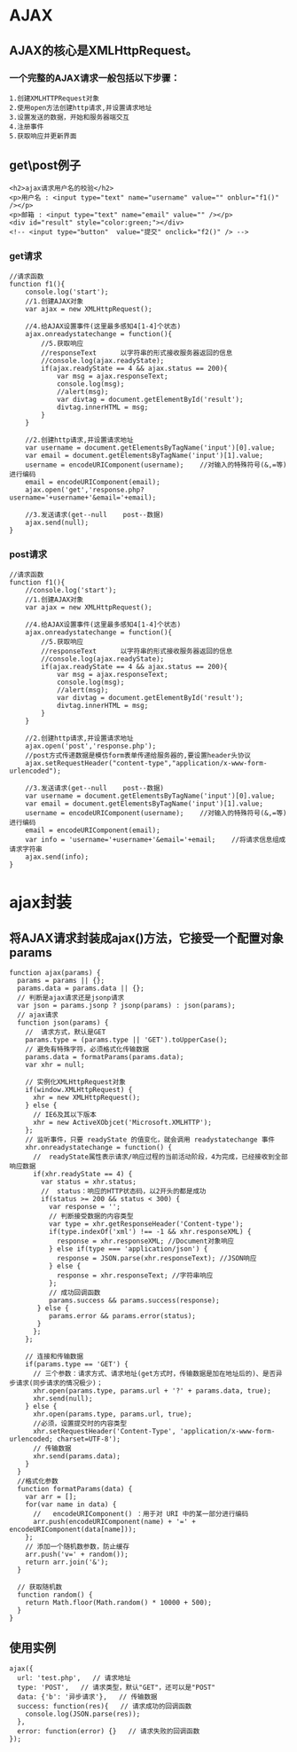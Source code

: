 # AJAX

## AJAX的核心是XMLHttpRequest。

### 一个完整的AJAX请求一般包括以下步骤：

    1.创建XMLHTTPRequest对象
    2.使用open方法创建http请求,并设置请求地址
    3.设置发送的数据，开始和服务器端交互
    4.注册事件
    5.获取响应并更新界面

## get\post例子

<html>

	<h2>ajax请求用户名的校验</h2>
	<p>用户名 : <input type="text" name="username" value="" onblur="f1()" /></p>
	<p>邮箱 : <input type="text" name="email" value="" /></p>
	<div id="result" style="color:green;"></div>
	<!-- <input type="button"  value="提交" onclick="f2()" /> -->
	
</html>

### get请求

<html>

	//请求函数
	function f1(){
		console.log('start');
		//1.创建AJAX对象
		var ajax = new XMLHttpRequest();
		
		//4.给AJAX设置事件(这里最多感知4[1-4]个状态)
		ajax.onreadystatechange = function(){
			//5.获取响应
			//responseText		以字符串的形式接收服务器返回的信息
			//console.log(ajax.readyState);
			if(ajax.readyState == 4 && ajax.status == 200){
				var msg = ajax.responseText;
				console.log(msg);
				//alert(msg);
				var divtag = document.getElementById('result');
				divtag.innerHTML = msg;
			}
		}
		
		//2.创建http请求,并设置请求地址
		var username = document.getElementsByTagName('input')[0].value;
		var email = document.getElementsByTagName('input')[1].value;
		username = encodeURIComponent(username);	//对输入的特殊符号(&,=等)进行编码
		email = encodeURIComponent(email);
		ajax.open('get','response.php?username='+username+'&email='+email);
		
		//3.发送请求(get--null    post--数据)
		ajax.send(null);
	}
	
</html>

### post请求

<html>

	//请求函数
	function f1(){
		//console.log('start');
		//1.创建AJAX对象
		var ajax = new XMLHttpRequest();
		
		//4.给AJAX设置事件(这里最多感知4[1-4]个状态)
		ajax.onreadystatechange = function(){
			//5.获取响应
			//responseText		以字符串的形式接收服务器返回的信息
			//console.log(ajax.readyState);
			if(ajax.readyState == 4 && ajax.status == 200){
				var msg = ajax.responseText;
				console.log(msg);
				//alert(msg);
				var divtag = document.getElementById('result');
				divtag.innerHTML = msg;
			}
		}
		
		//2.创建http请求,并设置请求地址
		ajax.open('post','response.php');
		//post方式传递数据是模仿form表单传递给服务器的,要设置header头协议
		ajax.setRequestHeader("content-type","application/x-www-form-urlencoded");
		
		//3.发送请求(get--null    post--数据)
		var username = document.getElementsByTagName('input')[0].value;
		var email = document.getElementsByTagName('input')[1].value;
		username = encodeURIComponent(username);	//对输入的特殊符号(&,=等)进行编码
		email = encodeURIComponent(email);
		var info = 'username='+username+'&email='+email;	//将请求信息组成请求字符串
		ajax.send(info);
	}
	
</html>

# ajax封装

## 将AJAX请求封装成ajax()方法，它接受一个配置对象params

<html>

    function ajax(params) {   
      params = params || {};   
      params.data = params.data || {};   
      // 判断是ajax请求还是jsonp请求
      var json = params.jsonp ? jsonp(params) : json(params);   
      // ajax请求   
      function json(params) {   
        //  请求方式，默认是GET
        params.type = (params.type || 'GET').toUpperCase(); 
        // 避免有特殊字符，必须格式化传输数据  
        params.data = formatParams(params.data);   
        var xhr = null;    

        // 实例化XMLHttpRequest对象   
        if(window.XMLHttpRequest) {   
          xhr = new XMLHttpRequest();   
        } else {   
          // IE6及其以下版本   
          xhr = new ActiveXObjcet('Microsoft.XMLHTTP');   
        }; 
        // 监听事件，只要 readyState 的值变化，就会调用 readystatechange 事件 
        xhr.onreadystatechange = function() {  
          //  readyState属性表示请求/响应过程的当前活动阶段，4为完成，已经接收到全部响应数据
          if(xhr.readyState == 4) {   
            var status = xhr.status;  
            //  status：响应的HTTP状态码，以2开头的都是成功
            if(status >= 200 && status < 300) {   
              var response = ''; 
              // 判断接受数据的内容类型  
              var type = xhr.getResponseHeader('Content-type');   
              if(type.indexOf('xml') !== -1 && xhr.responseXML) {   
                response = xhr.responseXML; //Document对象响应   
              } else if(type === 'application/json') {   
                response = JSON.parse(xhr.responseText); //JSON响应   
              } else {   
                response = xhr.responseText; //字符串响应   
              };  
              // 成功回调函数 
              params.success && params.success(response);   
           } else {   
              params.error && params.error(status);   
           }   
          };   
        };  
        
        // 连接和传输数据   
        if(params.type == 'GET') {
          // 三个参数：请求方式、请求地址(get方式时，传输数据是加在地址后的)、是否异步请求(同步请求的情况极少)；
          xhr.open(params.type, params.url + '?' + params.data, true);   
          xhr.send(null);   
        } else {   
          xhr.open(params.type, params.url, true);   
          //必须，设置提交时的内容类型   
          xhr.setRequestHeader('Content-Type', 'application/x-www-form-urlencoded; charset=UTF-8'); 
          // 传输数据  
          xhr.send(params.data);   
        }   
      }
      //格式化参数   
      function formatParams(data) {   
        var arr = [];   
        for(var name in data) { 
          //   encodeURIComponent() ：用于对 URI 中的某一部分进行编码
          arr.push(encodeURIComponent(name) + '=' + encodeURIComponent(data[name]));   
        };   
        // 添加一个随机数参数，防止缓存   
        arr.push('v=' + random());   
        return arr.join('&');   
      }

      // 获取随机数   
      function random() {   
        return Math.floor(Math.random() * 10000 + 500);   
      }
    }

</html>

## 使用实例

<html>

    ajax({   
      url: 'test.php',   // 请求地址
      type: 'POST',   // 请求类型，默认"GET"，还可以是"POST"
      data: {'b': '异步请求'},   // 传输数据
      success: function(res){   // 请求成功的回调函数
        console.log(JSON.parse(res));   
      },
      error: function(error) {}   // 请求失败的回调函数
    });

</html>

